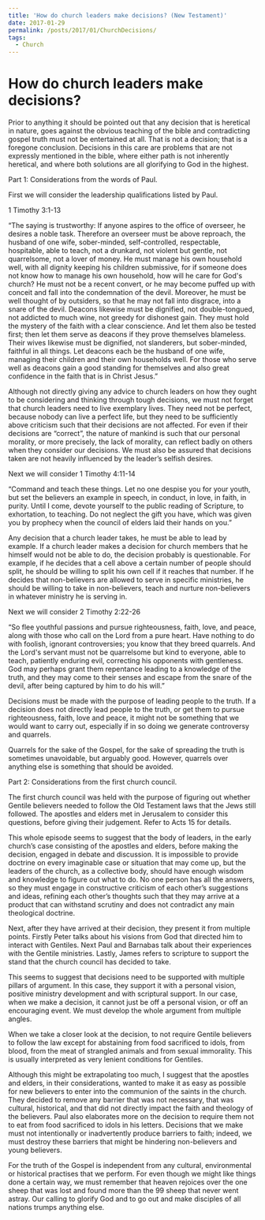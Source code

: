 ```yaml
---
title: 'How do church leaders make decisions? (New Testament)'
date: 2017-01-29
permalink: /posts/2017/01/ChurchDecisions/
tags:
  - Church
---
```


How do church leaders make decisions? 
======

Prior to anything it should be pointed out that any decision that is heretical in nature, goes against the obvious teaching of the bible and contradicting gospel truth must not be entertained at all. That is not a decision; that is a foregone conclusion. Decisions in this care are problems that are not expressly mentioned in the bible, where either path is not inherently heretical, and where both solutions are all glorifying to God in the highest.

Part 1: Considerations from the words of Paul.

First we will consider the leadership qualifications listed by Paul.

1 Timothy 3:1-13

“The saying is trustworthy: If anyone aspires to the office of overseer, he desires a noble task. Therefore an overseer must be above reproach, the husband of one wife, sober-minded, self-controlled, respectable, hospitable, able to teach, not a drunkard, not violent but gentle, not quarrelsome, not a lover of money. He must manage his own household well, with all dignity keeping his children submissive, for if someone does not know how to manage his own household, how will he care for God's church? He must not be a recent convert, or he may become puffed up with conceit and fall into the condemnation of the devil. Moreover, he must be well thought of by outsiders, so that he may not fall into disgrace, into a snare of the devil. Deacons likewise must be dignified, not double-tongued, not addicted to much wine, not greedy for dishonest gain. They must hold the mystery of the faith with a clear conscience. And let them also be tested first; then let them serve as deacons if they prove themselves blameless. Their wives likewise must be dignified, not slanderers, but sober-minded, faithful in all things. Let deacons each be the husband of one wife, managing their children and their own households well. For those who serve well as deacons gain a good standing for themselves and also great confidence in the faith that is in Christ Jesus.”

Although not directly giving any advice to church leaders on how they ought to be considering and thinking through tough decisions, we must not forget that church leaders need to live exemplary lives. They need not be perfect, because nobody can live a perfect life, but they need to be sufficiently above criticism such that their decisions are not affected. For even if their decisions are “correct”, the nature of mankind is such that our personal morality, or more precisely, the lack of morality, can reflect badly on others when they consider our decisions. We must also be assured that decisions taken are not heavily influenced by the leader’s selfish desires.

Next we will consider 1 Timothy 4:11-14

“Command and teach these things. Let no one despise you for your youth, but set the believers an example in speech, in conduct, in love, in faith, in purity. Until I come, devote yourself to the public reading of Scripture, to exhortation, to teaching. Do not neglect the gift you have, which was given you by prophecy when the council of elders laid their hands on you.”

Any decision that a church leader takes, he must be able to lead by example. If a church leader makes a decision for church members that he himself would not be able to do, the decision probably is questionable. For example, if he decides that a cell above a certain number of people should split, he should be willing to split his own cell if it reaches that number. If he decides that non-believers are allowed to serve in specific ministries, he should be willing to take in non-believers, teach and nurture non-believers in whatever ministry he is serving in.

Next we will consider 2 Timothy 2:22-26

“So flee youthful passions and pursue righteousness, faith, love, and peace, along with those who call on the Lord from a pure heart. Have nothing to do with foolish, ignorant controversies; you know that they breed quarrels. And the Lord's servant must not be quarrelsome but kind to everyone, able to teach, patiently enduring evil, correcting his opponents with gentleness. God may perhaps grant them repentance leading to a knowledge of the truth, and they may come to their senses and escape from the snare of the devil, after being captured by him to do his will.”

Decisions must be made with the purpose of leading people to the truth. If a decision does not directly lead people to the truth, or get them to pursue righteousness, faith, love and peace, it might not be something that we would want to carry out, especially if in so doing we generate controversy and quarrels.

Quarrels for the sake of the Gospel, for the sake of spreading the truth is sometimes unavoidable, but arguably good. However, quarrels over anything else is something that should be avoided.

Part 2: Considerations from the first church council.

The first church council was held with the purpose of figuring out whether Gentile believers needed to follow the Old Testament laws that the Jews still followed. The apostles and elders met in Jerusalem to consider this questions, before giving their judgement. Refer to Acts 15 for details.

This whole episode seems to suggest that the body of leaders, in the early church’s case consisting of the apostles and elders, before making the decision, engaged in debate and discussion. It is impossible to provide doctrine on every imaginable case or situation that may come up, but the leaders of the church, as a collective body, should have enough wisdom and knowledge to figure out what to do. No one person has all the answers, so they must engage in constructive criticism of each other’s suggestions and ideas, refining each other’s thoughts such that they may arrive at a product that can withstand scrutiny and does not contradict any main theological doctrine.

Next, after they have arrived at their decision, they present it from multiple points. Firstly Peter talks about his visions from God that directed him to interact with Gentiles. Next Paul and Barnabas talk about their experiences with the Gentile ministries. Lastly, James refers to scripture to support the stand that the church council has decided to take.

This seems to suggest that decisions need to be supported with multiple pillars of argument. In this case, they support it with a personal vision, positive ministry development and with scriptural support. In our case, when we make a decision, it cannot just be off a personal vision, or off an encouraging event. We must develop the whole argument from multiple angles.

When we take a closer look at the decision, to not require Gentile believers to follow the law except for abstaining from food sacrificed to idols, from blood, from the meat of strangled animals and from sexual immorality. This is usually interpreted as very lenient conditions for Gentiles. 

Although this might be extrapolating too much, I suggest that the apostles and elders, in their considerations, wanted to make it as easy as possible for new believers to enter into the communion of the saints in the church. They decided to remove any barrier that was not necessary, that was cultural, historical, and that did not directly impact the faith and theology of the believers. Paul also elaborates more on the decision to require them not to eat from food sacrificed to idols in his letters. Decisions that we make must not intentionally or inadvertently produce barriers to faith; indeed, we must destroy these barriers that might be hindering non-believers and young believers.

For the truth of the Gospel is independent from any cultural, environmental or historical practises that we perform. For even though we might like things done a certain way, we must remember that heaven rejoices over the one sheep that was lost and found more than the 99 sheep that never went astray. Our calling to glorify God and to go out and make disciples of all nations trumps anything else.
